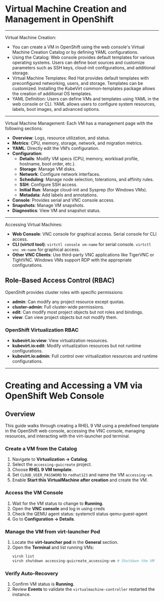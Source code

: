 # Virtual Machine Creation and Management in OpenShift
---
Virtual Machine Creation:
- You can create a VM in OpenShift using the web console's Virtual Machine Creation Catalog or by defining YAML configurations.
- Using the Catalog: Web console provides default templates for various operating systems. Users can define boot sources and customize parameters such as SSH keys, cloud-init configurations, and additional storage.
- Virtual Machine Templates: Red Hat provides default templates with preconfigured networking, users, and storage. Templates can be customized. Installing the KubeVirt common-templates package allows the creation of additional OS templates.
- YAML Definition: Users can define VMs and templates using YAML in the web console or CLI. YAML allows users to configure system resources, labels, boot images, and advanced options.
---
Virtual Machine Management:
Each VM has a management page with the following sections:
- **Overview**: Logs, resource utilization, and status.
- **Metrics**: CPU, memory, storage, network, and migration metrics.
- **YAML**: Directly edit the VM’s configuration.
- **Configuration**:
  - **Details**: Modify VM specs (CPU, memory, workload profile, hostname, boot order, etc.).
  - **Storage**: Manage VM disks.
  - **Network**: Configure network interfaces.
  - **Scheduling**: Manage node selection, tolerations, and affinity rules.
  - **SSH**: Configure SSH access.
  - **Initial Run**: Manage cloud-init and Sysprep (for Windows VMs).
  - **Metadata**: Add labels and annotations.
- **Console**: Provides serial and VNC console access.
- **Snapshots**: Manage VM snapshots.
- **Diagnostics**: View VM and snapshot status.
---
Accessing Virtual Machines:
- **Web Console**: VNC console for graphical access. Serial console for CLI access.
- **CLI (virtctl tool)**:  `virtctl console vm-name` for serial console. `virtctl vnc vm-name` for graphical access.
- **Other VNC Clients**: Use third-party VNC applications like TigerVNC or TightVNC. Windows VMs support RDP with the appropriate configurations.

## Role-Based Access Control (RBAC)
OpenShift provides cluster roles with specific permissions:
- **admin**: Can modify any project resource except quotas.
- **cluster-admin**: Full cluster-wide permissions.
- **edit**: Can modify most project objects but not roles and bindings.
- **view**: Can view project objects but not modify them.

### OpenShift Virtualization RBAC
- **kubevirt.io:view**: View virtualization resources.
- **kubevirt.io:edit**: Modify virtualization resources but not runtime configurations.
- **kubevirt.io:admin**: Full control over virtualization resources and runtime configurations.

---

# Creating and Accessing a VM via OpenShift Web Console

## Overview
This guide walks through creating a RHEL 9 VM using a predefined template in the OpenShift web console, accessing the VNC console, managing resources, and interacting with the virt-launcher pod terminal.

### Create a VM from the Catalog
1. Navigate to **Virtualization → Catalog**.
2. Select the `accessing-guicreate` project.
3. Choose **RHEL 9 VM template**.
4. Set `CLOUD_USER_PASSWORD` to `redhat123` and name the VM `accessing-vm`.
5. Enable **Start this VirtualMachine after creation** and create the VM.

### Access the VM Console
1. Wait for the VM status to change to **Running**.
2. Open the **VNC console** and log in using creds
3. Check the QEMU agent status: systemctl status qemu-guest-agent
4. Go to **Configuration → Details**.

### Manage the VM from virt-launcher Pod
1. Locate the **virt-launcher pod** in the **General** section.
2. Open the **Terminal** and list running VMs:
   ```bash
   virsh list
   virsh shutdown accessing-guicreate_accessing-vm # Shutdown the VM
   ```
   
### Verify Auto-Recovery
1. Confirm VM status is **Running**.
2. Review **Events** to validate the `virtualmachine-controller` restarted the instance.
